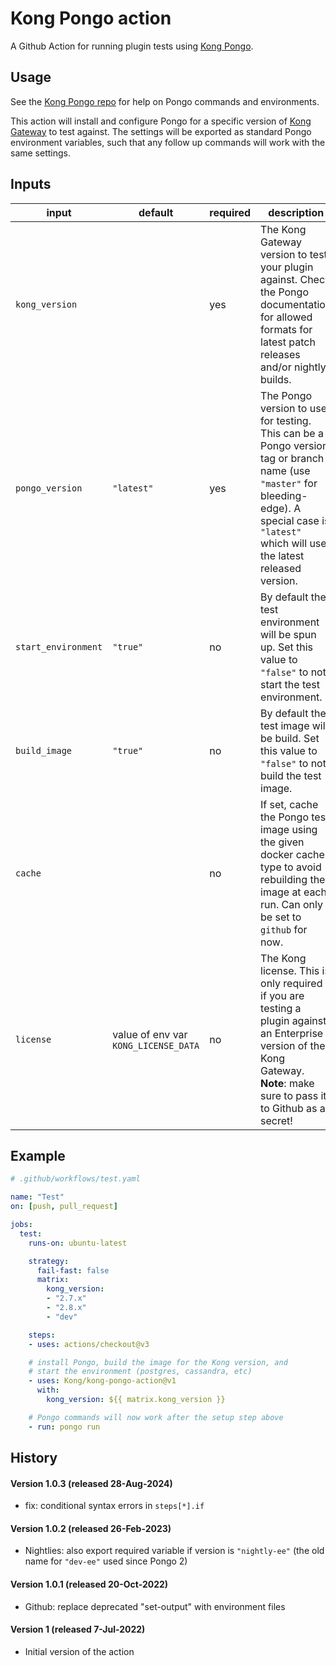 # Kong Pongo action

A Github Action for running plugin tests using [Kong Pongo](https://github.com/Kong/kong-pongo).


## Usage

See the [Kong Pongo repo](https://github.com/Kong/kong-pongo) for help on Pongo commands and environments.

This action will install and configure Pongo for a specific version of [Kong Gateway](https://konghq.com) to test against. The settings will be exported as standard Pongo environment variables, such that any follow up commands will work with the same settings.


## Inputs

| input | default | required | description |
| ----- | ------- | -------- | ----------- |
| `kong_version` |  | yes | The Kong Gateway version to test your plugin against. Check the Pongo documentation for allowed formats for latest patch releases and/or nightly builds. |
| `pongo_version` | `"latest"` | yes | The Pongo version to use for testing. This can be a Pongo version tag or branch name (use `"master"` for bleeding-edge). A special case is `"latest"` which will use the latest released version. |
| `start_environment` | `"true"` | no | By default the test environment will be spun up. Set this value to `"false"` to not start the test environment. |
| `build_image` | `"true"` | no | By default the test image will be build. Set this value to `"false"` to not build the test image. |
| `cache` |  | no | If set, cache the Pongo test image using the given docker cache type to avoid rebuilding the image at each run. Can only be set to `github` for now. |
| `license` | value of env var `KONG_LICENSE_DATA` | no | The Kong license. This is only required if you are testing a plugin against an Enterprise version of the Kong Gateway. </br>**Note**: make sure to pass it to Github as a secret! |


## Example

```yaml
# .github/workflows/test.yaml

name: "Test"
on: [push, pull_request]

jobs:
  test:
    runs-on: ubuntu-latest

    strategy:
      fail-fast: false
      matrix:
        kong_version:
        - "2.7.x"
        - "2.8.x"
        - "dev"

    steps:
    - uses: actions/checkout@v3

    # install Pongo, build the image for the Kong version, and
    # start the environment (postgres, cassandra, etc)
    - uses: Kong/kong-pongo-action@v1
      with:
        kong_version: ${{ matrix.kong_version }}

    # Pongo commands will now work after the setup step above
    - run: pongo run
```

## History

#### Version 1.0.3 (released 28-Aug-2024)

 -  fix: conditional syntax errors in `steps[*].if` 

#### Version 1.0.2 (released 26-Feb-2023)

- Nightlies: also export required variable if version is `"nightly-ee"` (the old
  name for `"dev-ee"` used since Pongo 2)

#### Version 1.0.1 (released 20-Oct-2022)

- Github: replace deprecated "set-output" with environment files

#### Version 1 (released 7-Jul-2022)

- Initial version of the action
